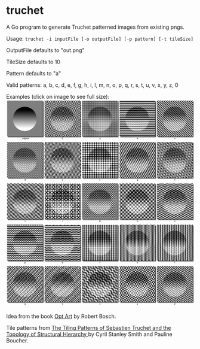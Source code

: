 # truchet

A Go program to generate Truchet patterned images from existing pngs.

Usage: `truchet -i inputFile [-o outputFile] [-p pattern] [-t tileSize]`

OutputFile defaults to "out.png"

TileSize defaults to 10

Pattern defaults to "a"

Valid patterns: a, b, c, d, e, f, g, h, i, l, m, n, o, p, q, r, s, t, u, v, x, y, z, 0

Examples (click on image to see full size):
![patterns](github.com/bit101/truchet/demo/patterns.png)

Idea from the book [Opt Art](https://amzn.to/2w9CVVD) by Robert Bosch.

Tile patterns from [The Tiling Patterns of Sebastien Truchet and the Topology of Structural Hierarchy ](https://www.jstor.org/stable/1578535) by Cyril Stanley Smith and Pauline Boucher.
